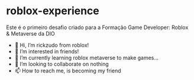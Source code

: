 # roblox-experience
Este é o primeiro desafio criado para a Formação Game Developer: Roblox &amp; Metaverse da DIO


- 👋 Hi, I’m rickzudo from roblox!
- 👀 I’m interested in friends!
- 🌱 I’m currently learning roblox metaverse to make games...
- 💞️ I’m looking to collaborate on nothing
- 📫 How to reach me, is becoming my friend
